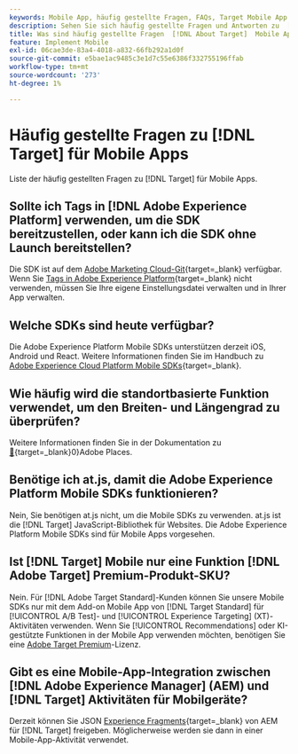 ```yaml
---
keywords: Mobile App, häufig gestellte Fragen, FAQs, Target Mobile App
description: Sehen Sie sich häufig gestellte Fragen und Antworten zu  [!DNL Adobe Target]  für Mobile Apps an.
title: Was sind häufig gestellte Fragen  [!DNL About Target]  Mobile Apps?
feature: Implement Mobile
exl-id: 06cae3de-83a4-4018-a832-66fb292a1d0f
source-git-commit: e5bae1ac9485c3e1d7c55e6386f332755196ffab
workflow-type: tm+mt
source-wordcount: '273'
ht-degree: 1%

---
```


# Häufig gestellte Fragen zu [!DNL Target] für Mobile Apps

Liste der häufig gestellten Fragen zu [!DNL Target] für Mobile Apps.

## Sollte ich Tags in [!DNL Adobe Experience Platform] verwenden, um die SDK bereitzustellen, oder kann ich die SDK ohne Launch bereitstellen?

Die SDK ist auf dem [Adobe Marketing Cloud-Git](https://github.com/Adobe-Marketing-Cloud/acp-sdks/){target=_blank} verfügbar. Wenn Sie [Tags in Adobe Experience Platform](https://experienceleague.adobe.com/docs/experience-platform/tags/home.html?lang=de){target=_blank} nicht verwenden, müssen Sie Ihre eigene Einstellungsdatei verwalten und in Ihrer App verwalten.

## Welche SDKs sind heute verfügbar?

Die Adobe Experience Platform Mobile SDKs unterstützen derzeit iOS, Android und React. Weitere Informationen finden Sie im Handbuch zu [Adobe Experience Cloud Platform Mobile SDKs](https://experienceleague.adobe.com/docs/mobile.html?lang=de){target=_blank}.

## Wie häufig wird die standortbasierte Funktion verwendet, um den Breiten- und Längengrad zu überprüfen?

Weitere Informationen finden Sie in der Dokumentation zu [&#128279;](https://experienceleague.adobe.com/docs/places/using/home.html?lang=de){target=_blank}0&rbrace;Adobe Places.

## Benötige ich at.js, damit die Adobe Experience Platform Mobile SDKs funktionieren?

Nein, Sie benötigen at.js nicht, um die Mobile SDKs zu verwenden. at.js ist die [!DNL Target] JavaScript-Bibliothek für Websites. Die Adobe Experience Platform Mobile SDKs sind für Mobile Apps vorgesehen.

## Ist [!DNL Target] Mobile nur eine Funktion [!DNL Adobe Target] Premium-Produkt-SKU?

Nein. Für [!DNL Adobe Target Standard]-Kunden können Sie unsere Mobile SDKs nur mit dem Add-on Mobile App von [!DNL Target Standard] für [!UICONTROL A/B Test]- und [!UICONTROL Experience Targeting] (XT)-Aktivitäten verwenden. Wenn Sie [!UICONTROL Recommendations] oder KI-gestützte Funktionen in der Mobile App verwenden möchten, benötigen Sie eine [Adobe Target Premium](https://experienceleague.adobe.com/docs/target/using/introduction/intro.html?lang=de#premium)-Lizenz.

## Gibt es eine Mobile-App-Integration zwischen [!DNL Adobe Experience Manager] (AEM) und [!DNL Target] Aktivitäten für Mobilgeräte?

Derzeit können Sie JSON [Experience Fragments](https://experienceleague.adobe.com/docs/target/using/experiences/offers/aem-experience-fragments.html?lang=de){target=_blank} von AEM für [!DNL Target] freigeben. Möglicherweise werden sie dann in einer Mobile-App-Aktivität verwendet.
